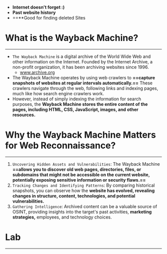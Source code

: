 - **Internet doesn't forget :)** 
- **Past website history**
- ==**Good for finding deleted Sites

# What is the Wayback Machine?
---
- `The Wayback Machine` is a digital archive of the World Wide Web and other information on the Internet. Founded by the Internet Archive, a non-profit organization, it has been archiving websites since 1996.
	-  www.archive.org
- The Wayback Machine operates by using web crawlers to **==capture snapshots of websites at regular intervals automatically.==** These crawlers navigate through the web, following links and indexing pages, much like how search engine crawlers work. 
- However, instead of simply indexing the information for search purposes, the **Wayback Machine stores the entire content of the pages, including HTML, CSS, JavaScript, images, and other resources.**

# Why the Wayback Machine Matters for Web Reconnaissance?
---
1. `Uncovering Hidden Assets and Vulnerabilities`: The Wayback Machine **==allows you to discover old web pages, directories, files, or subdomains that might not be accessible on the current website, potentially exposing sensitive information or security flaws.==**
2. `Tracking Changes and Identifying Patterns`: By comparing historical snapshots, you can observe how the **website has evolved, revealing changes in structure, content, technologies, and potential vulnerabilities.**
3. `Gathering Intelligence`: Archived content can be a valuable source of OSINT, providing insights into the target's past activities, **marketing strategies,** employees, and technology choices.

# Lab
---
